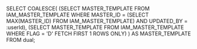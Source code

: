 SELECT COALESCE(
    (SELECT MASTER_TEMPLATE 
       FROM IAM_MASTER_TEMPLATE 
      WHERE MASTER_ID = (SELECT MAX(MASTER_ID) 
                           FROM IAM_MASTER_TEMPLATE) 
        AND UPDATED_BY = :userId),
    (SELECT MASTER_TEMPLATE 
       FROM IAM_MASTER_TEMPLATE 
      WHERE FLAG = 'D' 
      FETCH FIRST 1 ROWS ONLY)
) AS MASTER_TEMPLATE
FROM dual;